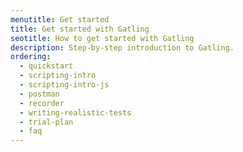 ```yaml
---
menutitle: Get started
title: Get started with Gatling
seotitle: How to get started with Gatling
description: Step-by-step introduction to Gatling.
ordering:
  - quickstart
  - scripting-intro
  - scripting-intro-js
  - postman
  - recorder
  - writing-realistic-tests
  - trial-plan
  - faq
---
```

